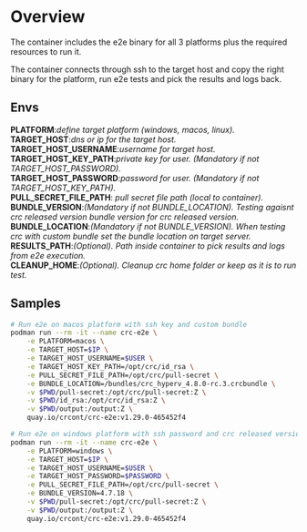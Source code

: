 # Overview

The container includes the e2e binary for all 3 platforms plus the required resources to run it.  

The container connects through ssh to the target host and copy the right binary for the platform, run e2e tests and pick the results and logs back.

## Envs

**PLATFORM**:*define target platform (windows, macos, linux).*
**TARGET_HOST**:*dns or ip for the target host.*  
**TARGET_HOST_USERNAME**:*username for target host.*  
**TARGET_HOST_KEY_PATH**:*private key for user. (Mandatory if not TARGET_HOST_PASSWORD).*  
**TARGET_HOST_PASSWORD**:*password for user. (Mandatory if not TARGET_HOST_KEY_PATH).*  
**PULL_SECRET_FILE_PATH**: *pull secret file path (local to container).*  
**BUNDLE_VERSION**:*(Mandatory if not BUNDLE_LOCATION). Testing agaisnt crc released version bundle version for crc released version.*
**BUNDLE_LOCATION**:*(Mandatory if not BUNDLE_VERSION). When testing crc with custom bundle set the bundle location on target server.*  
**RESULTS_PATH**:*(Optional). Path inside container to pick results and logs from e2e execution.*  
**CLEANUP_HOME**:*(Optional). Cleanup crc home folder or keep as it is to run test.*  

## Samples

```bash
# Run e2e on macos platform with ssh key and custom bundle
podman run --rm -it --name crc-e2e \
    -e PLATFORM=macos \
    -e TARGET_HOST=$IP \
    -e TARGET_HOST_USERNAME=$USER \
    -e TARGET_HOST_KEY_PATH=/opt/crc/id_rsa \
    -e PULL_SECRET_FILE_PATH=/opt/crc/pull-secret \
    -e BUNDLE_LOCATION=/bundles/crc_hyperv_4.8.0-rc.3.crcbundle \
    -v $PWD/pull-secret:/opt/crc/pull-secret:Z \
    -v $PWD/id_rsa:/opt/crc/id_rsa:Z \
    -v $PWD/output:/output:Z \
    quay.io/crcont/crc-e2e:v1.29.0-465452f4

# Run e2e on windows platform with ssh password and crc released version
podman run --rm -it --name crc-e2e \
    -e PLATFORM=windows \
    -e TARGET_HOST=$IP \
    -e TARGET_HOST_USERNAME=$USER \
    -e TARGET_HOST_PASSWORD=$PASSWORD \
    -e PULL_SECRET_FILE_PATH=/opt/crc/pull-secret \
    -e BUNDLE_VERSION=4.7.18 \
    -v $PWD/pull-secret:/opt/crc/pull-secret:Z \
    -v $PWD/output:/output:Z \
    quay.io/crcont/crc-e2e:v1.29.0-465452f4
```
